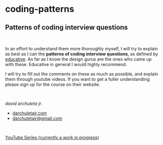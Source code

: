 # coding-patterns
## Patterns of coding interview questions

<br />

In an effort to understand them more thoroughly myself, I will try to explain as best as I can the **patterns of coding interview questions**, as defined by [educative](https://educative.io). As far as I know the design gurus are the ones who came up with these. Educative in general I would highly recommend.

I will try to fill out the comments on these as much as possible, and explain them through youtube videos. If you want to get a fuller understanding please sign up for the course on their website.

<br />

_david archuleta jr._

* [darchuletajr.com](https://www.darchuletajr.com)
* [darchuletajr@gmail.com](emailto:darchuletajr@gmail.com)

<br />

[YouTube Series (currently a work in progress)](https://youtube.com/playlist?list=PLYpRMUML9-nZNjIahs_UarBrptbjvWhIi)